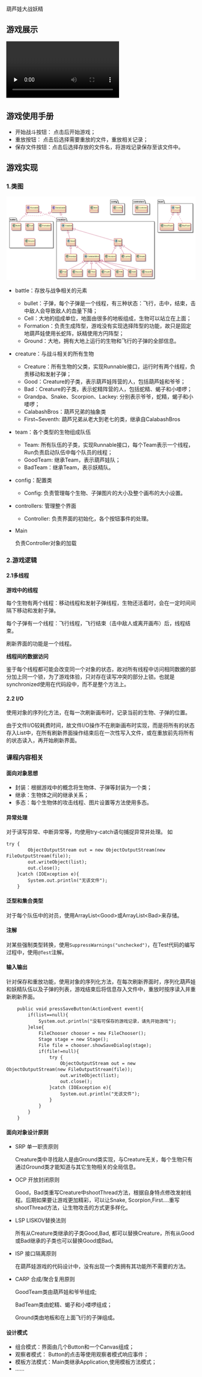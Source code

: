 葫芦娃大战妖精

## 游戏展示

<video id="video" controls="" preload="none">
    <source id="mp4" src="resource/game.mp4" type="video/mp4">
</video>

## 游戏使用手册
* 开始战斗按钮： 点击后开始游戏；
* 重放按钮： 点击后选择需要重放的文件，重放相关记录；
* 保存文件按钮：点击后选择存放的文件名，将游戏记录保存至该文件中。
## 游戏实现
### 1.类图

![](resource\class.png)

* battle：存放与战争相关的元素
  * bullet：子弹，每个子弹是一个线程，有三种状态：飞行，击中，结束，击中敌人会导致敌人的血量下降；
  * Cell：大地的组成单位，地面由很多的地板组成，生物可以站立在上面；
  * Formation：负责生成阵型，游戏没有实现选择阵型的功能，故只是固定地葫芦娃使用长蛇阵，妖精使用方円阵型；
  * Ground：大地，拥有大地上运行的生物和飞行的子弹的全部信息。
  
* creature：与战斗相关的所有生物
  * Creature：所有生物的父类，实现Runnable接口，运行时有两个线程，负责移动和发射子弹；
  * Good：Creature的子类，表示葫芦娃阵营的人，包括葫芦娃和爷爷；
  * Bad：Creature的子类，表示蛇精阵营的人，包括蛇精、蝎子和小喽啰；
  * Grandpa、Snake、Scorpion、Lackey: 分别表示爷爷，蛇精，蝎子和小喽啰；
  * CalabashBros：葫芦兄弟的抽象类
  * First~Seventh: 葫芦兄弟从老大到老七的类，继承自CalabashBros
* team：各个类型的生物组成队伍
  * Team: 所有队伍的子类，实现Runnable接口，每个Team表示一个线程，Run负责启动队伍中每个队员的线程；
  * GoodTeam: 继承Team，表示葫芦娃队；
  * BadTeam：继承Team，表示妖精队。
* config：配置类
  
  * Config: 负责管理每个生物、子弹图片的大小及整个画布的大小设置。
* controllers: 管理整个界面
  
  * Controller: 负责界面的初始化，各个按钮事件的处理。
* Main
  
  负责Controller对象的加载
### 2.游戏逻辑
#### 2.1多线程
**游戏中的线程**

每个生物有两个线程：移动线程和发射子弹线程，生物还活着时，会在一定时间间隔下移动和发射子弹。

每个子弹有一个线程：飞行线程，飞行结束（击中敌人或离开画布）后，线程结束。

刷新界面的功能是一个线程。

**线程间的数据访问**

鉴于每个线程都可能会改变同一个对象的状态，故对所有线程中访问相同数据的部分加上同一个锁，为了游戏体验，只对存在读写冲突的部分上锁。也就是synchronized使用在代码段中，而不是整个方法上。

#### 2.2 I/O
使用对象的序列化方法，在每一次刷新画布时，记录当前的生物、子弹的位置。

由于文件I/O较耗费时间，故文件I/O操作不在刷新画布时实现，而是将所有的状态存入List中，在所有刷新界面操作结束后在一次性写入文件，或在重放前先将所有的状态读入，再开始刷新界面。
### 课程内容相关
#### 面向对象思想
* 封装：根据游戏中的概念将生物体、子弹等封装为一个类；
* 继承：生物体之间的继承关系；
* 多态：每个生物体的攻击线程、图片设置等方法使用多态。
#### 异常处理
对于读写异常、中断异常等，均使用try-catch语句捕捉异常并处理。
如
```
try {
        ObjectOutputStream out = new ObjectOutputStream(new FileOutputStream(file));
        out.writeObject(list);
        out.close();
    }catch (IOException e){
        System.out.println("无该文件");
    }
```
#### 泛型和集合类型
对于每个队伍中的对员，使用ArrayList\<Good\>或ArrayList\<Bad\>来存储。
#### 注解
对某些强制类型转换，使用`SuppressWarnings("unchecked")`，在Test代码的编写过程中，使用`@Test`注解。
#### 输入输出
针对保存和重放功能，使用对象的序列化方法，在每次刷新界面时，序列化葫芦娃和妖精队伍以及子弹的列表，游戏结束后将信息存入文件中，重放时按序读入并重新刷新界面。
```
    public void pressSaveButton(ActionEvent event){
        if(list==null){
            System.out.println("没有可保存的游戏记录，请先开始游戏");
        }else{
            FileChooser chooser = new FileChooser();
            Stage stage = new Stage();
            File file = chooser.showSaveDialog(stage);
            if(file!=null){
                try {
                    ObjectOutputStream out = new ObjectOutputStream(new FileOutputStream(file));
                    out.writeObject(list);
                    out.close();
                }catch (IOException e){
                    System.out.println("无该文件");
                }
            }
        }
    }
```
#### 面向对象设计原则
* SRP 单一职责原则
  
    Creature类中寻找敌人是由Ground类实现，与Creature无关，每个生物只有通过Ground类才能知道与其它生物相关的全局信息。
* OCP 开放封闭原则

    Good，Bad类重写Creature中shootThread方法，根据自身特点修改发射线程。后期如果要让游戏更加精彩，可以让Snake, Scorpion,First....重写shootThread方法，让生物攻击的方式更多样化。
* LSP LISKOV替换法则
  
    所有从Creature类继承的子类Good,Bad, 都可以替换Creature，所有从Good或Bad继承的子类也可以替换Good或Bad。
* ISP 接口隔离原则
  
    在葫芦娃游戏的代码设计中，没有出现一个类拥有其功能所不需要的方法。
* CARP 合成/聚合复用原则
  
    GoodTeam类由葫芦娃和爷爷组成;

    BadTeam类由蛇精、蝎子和小喽啰组成；

    Ground类由地板和在上面飞行的子弹组成。
#### 设计模式
* 组合模式：界面由几个Button和一个Canvas组成；
* 观察者模式： Button的点击等使用观察者模式响应事件；
* 模板方法模式：Main类继承Application,使用模板方法模式；
* ......
